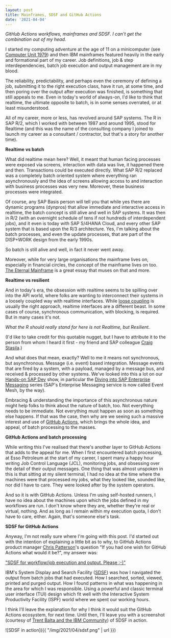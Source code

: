 ```yaml
---
layout: post
title: Mainframes, SDSF and GitHub Actions
date: '2021-04-04'
---
```


_GitHub Actions workflows, mainframes and SDSF. I can't get the combination out of my head._

I started my computing adventure at the age of 11 on a minicomputer (see [Computer Unit 1979](https://qmacro.org/2020/11/03/computer-unit-1979/)) and then IBM mainframes featured heavily in the early and formational part of my career. Job definitions, job & step interdependencies, batch job execution and output management are in my blood.

The reliability, predictability, and perhaps even the ceremony of defining a job, submitting it to the right execution class, have it run, at some time, and then poring over the output after execution was finished, is something that still appeals to me. Even in today's world of always-on, I'd like to think that realtime, the ultimate opposite to batch, is in some senses overrated, or at least misunderstood.

All of my career, more or less, has revolved around SAP systems. The R in SAP R/2, which I worked with between 1987 and around 1995, stood for Realtime (and this was the name of the consulting company I joined to launch my career as a consultant / contractor, but that's a story for another time).

**Realtime vs batch**

What did realtime mean here? Well, it meant that human facing processes were exposed via screens, interaction with data was live, it happened there and then. Transactions could be executed directly. What SAP R/2 replaced was a completely batch oriented system where everything ran asynchronously and the idea of screens allowing access to and interaction with business processes was very new. Moreover, these business processes were integrated.

Of course, any SAP Basis person will tell you that while yes there are dynamic programs (dynpros) that allow immediate and interactive access in realtime, the batch concept is still alive and well in SAP systems. It was then in R/2 (with an overnight schedule of tens if not hundreds of interdependent jobs), and it even is today with SAP S/4HANA Cloud, and every other SAP system that is based upon the R/3 architecture. Yes, I'm talking about the batch processes, and even the update processes, that are part of the DISP+WORK design from the early 1990s.

So batch is still alive and well, in fact it never went away.

Moreover, while for very large organisations the mainframe lives on, especially in financial circles, the concept of the mainframe lives on too. [The Eternal Mainframe](http://www.winestockwebdesign.com/Essays/Eternal_Mainframe.html) is a great essay that muses on that and more.

**Realtime vs resilient**

And in today's era, the obsession with realtime seems to be spilling over into the API world, where folks are wanting to interconnect their systems in a loosely coupled way with realtime interfaces. While [loose coupling](https://en.wikipedia.org/wiki/Loose_coupling) is usually the right approach, realtime interfaces are a different beast. In some cases of course, synchronous communication, with blocking, is required. But in many cases it's not.

_What the R should really stand for here is not Realtime, but Resilient._

(I'd like to take credit for this quotable nugget, but I have to attribute it to the person from whom I heard it first - my friend and SAP colleague [Craig Stasila](https://people.sap.com/c.stasila).)

And what does that mean, exactly? Well to me it means not synchronous, but asynchronous. Message (i.e. event) based integration. Message events that are fired by a system, with a payload, managed by a message bus, and received & processed by other systems. We've looked into this a lot on our [Hands-on SAP Dev](https://blogs.sap.com/2020/11/09/an-overview-of-sap-developers-video-content/#shows) show, in particular the [Diving into SAP Enterprise Messaging](https://www.youtube.com/playlist?list=PL6RpkC85SLQCf--P9o7DtfjEcucimapUf) series (SAP's Enterprise Messaging service is now called Event Mesh, by the way).

Embracing & understanding the importance of this asynchronous nature might help folks to think about the nature of batch, too. Not everything needs to be immediate. Not everything must happen as soon as something else happens. If that was the case, then why are we seeing such a massive interest and use of [GitHub Actions](https://github.com/features/actions), which brings the whole idea, and appeal, of batch processing to the masses.

**GitHub Actions and batch processing**

While writing this I've realised that there's another layer to GitHub Actions that adds to the appeal for me. When I first encountered batch processing, at Esso Petroleum at the start of my career, I spent many a happy hour writing Job Control Language (JCL), monitoring jobs, and obsessing over the detail of their output messages. One thing that was almost unspoken in this is that sitting at my silent terminal, I had no idea at the time where the machines were that processed my jobs, what they looked like, sounded like, nor did I have to care. They were looked after by the system operators.

And so it is with GitHub Actions. Unless I'm using self-hosted runners, I have no idea about the machines upon which the jobs defined in my workflows are run. I don't know where they are, whether they're real or virtual, nothing. And as long as I remain within my execution quota, I don't have to care, either. Again, that's someone else's task.

**SDSF for GitHub Actions**

Anyway, I'm not really sure where I'm going with this post. I'd started out with the intention of explaining a little bit as to why, to GitHub Actions product manager [Chris Patterson](https://twitter.com/chrisrpatterson)'s question "If you had one wish for GitHub Actions what would it be?", my answer was:

["SDSF for workflow/job execution and output. Please :-)"](https://twitter.com/qmacro/status/1372578449743826949)

IBM's System Display and Search Facility ([SDSF](https://en.wikipedia.org/wiki/SDSF)) was how I navigated the output from batch jobs that had executed. How I searched, sorted, viewed, printed and purged output. How I found patterns in what was happening in the area for which I was responsible. Using a powerful and classic terminal user interface (TUI) design which fit well with the Interactive System Productivity Facility (ISPF) world where we spent our working hours.

I think I'll leave the explanation for why I think it would suit the GitHub Actions ecosystem, for next time. Until then, I'll leave you with a screenshot (courtesy of [Trent Balta and the IBM Community](https://community.ibm.com/community/user/ibmz-and-linuxone/blogs/trent-balta1/2021/01/28/exploring-zos-through-zowe-zoau-ide-tools)) of SDSF in action.

![SDSF in action]({{ "/img/2021/04/sdsf.png" | url }})
